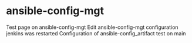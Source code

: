 # ansible-config-mgt
Test page on ansible-config-mgt
Edit ansible-config-mgt configuration
jenkins was restarted
Configuration of ansible-config_artifact
test on main
